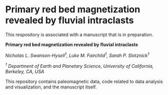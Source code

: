 # Primary red bed magnetization revealed by fluvial intraclasts

This respository is associated with a manuscript that is in preparation. 

**Primary red bed magnetization revealed by fluvial intraclasts**

*Nicholas L. Swanson-Hysell<sup>1</sup>, Luke M. Fairchild<sup>1</sup>, Sarah P. Slotznick<sup>1</sup>*

*<sup>1</sup> Department of Earth and Planetary Science, University of California, Berkeley, CA, USA*

This repository contains paleomagnetic data, code related to data analysis and visualization, and the manuscript itself.
